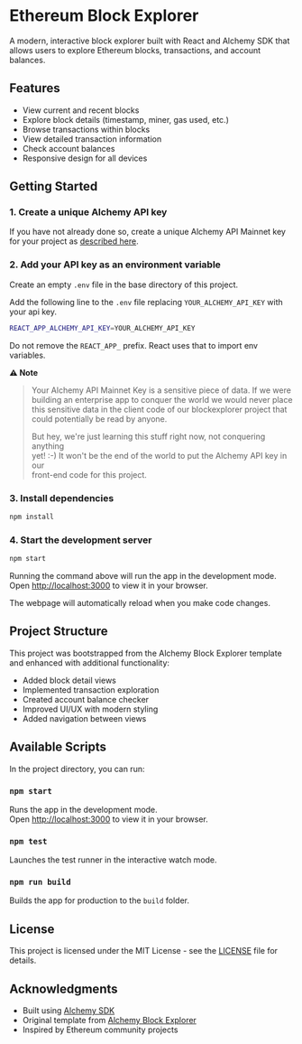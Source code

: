 # Ethereum Block Explorer

A modern, interactive block explorer built with React and Alchemy SDK that allows users to explore Ethereum blocks, transactions, and account balances.

## Features

- View current and recent blocks
- Explore block details (timestamp, miner, gas used, etc.)
- Browse transactions within blocks
- View detailed transaction information
- Check account balances
- Responsive design for all devices

## Getting Started

### 1. Create a unique Alchemy API key

If you have not already done so, create a unique Alchemy API Mainnet key
for your project as [described here](https://docs.alchemy.com/reference/api-overview?a=eth-bootcamp).

### 2. Add your API key as an environment variable

Create an empty `.env` file in the base directory of this project.

Add the following line to the `.env` file replacing `YOUR_ALCHEMY_API_KEY` with your api key.

```sh
REACT_APP_ALCHEMY_API_KEY=YOUR_ALCHEMY_API_KEY
```

Do not remove the `REACT_APP_` prefix. React uses that to import env variables.

**⚠️ Note**

> Your Alchemy API Mainnet Key is a sensitive piece of data. If we were\
> building an enterprise app to conquer the world we would never place\
> this sensitive data in the client code of our blockexplorer project that\
> could potentially be read by anyone.
>
> But hey, we're just learning this stuff right now, not conquering anything\
> yet! :-) It won't be the end of the world to put the Alchemy API key in our\
> front-end code for this project.

### 3. Install dependencies

```sh
npm install
```

### 4. Start the development server

```sh
npm start
```

Running the command above will run the app in the development mode. Open [http://localhost:3000](http://localhost:3000) to view it in your browser.

The webpage will automatically reload when you make code changes.

## Project Structure

This project was bootstrapped from the Alchemy Block Explorer template and enhanced with additional functionality:

- Added block detail views
- Implemented transaction exploration
- Created account balance checker
- Improved UI/UX with modern styling
- Added navigation between views

## Available Scripts

In the project directory, you can run:

### `npm start`

Runs the app in the development mode.\
Open [http://localhost:3000](http://localhost:3000) to view it in your browser.

### `npm test`

Launches the test runner in the interactive watch mode.

### `npm run build`

Builds the app for production to the `build` folder.

## License

This project is licensed under the MIT License - see the [LICENSE](LICENSE) file for details.

## Acknowledgments

- Built using [Alchemy SDK](https://www.alchemy.com/)
- Original template from [Alchemy Block Explorer](https://github.com/alchemyplatform/blockexplorer)
- Inspired by Ethereum community projects